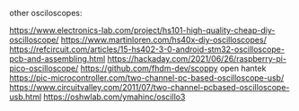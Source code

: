 other osciloscopes:

https://www.electronics-lab.com/project/hs101-high-quality-cheap-diy-oscilloscope/
https://www.martinloren.com/hs40x-diy-oscilloscopes/
https://refcircuit.com/articles/15-hs402-3-0-android-stm32-oscilloscope-pcb-and-assembling.html
https://hackaday.com/2021/06/26/raspberry-pi-pico-oscilloscope/
https://github.com/fhdm-dev/scoppy
open hantek
https://pic-microcontroller.com/two-channel-pc-based-oscilloscope-usb/
https://www.circuitvalley.com/2011/07/two-channel-pcbased-oscilloscope-usb.html
https://oshwlab.com/ymahinc/oscillo3

